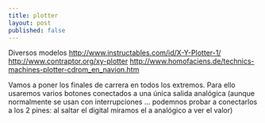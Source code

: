 ```yaml
---
title: plotter
layout: post
published: false
---
```


Diversos modelos 
http://www.instructables.com/id/X-Y-Plotter-1/
http://www.contraptor.org/xy-plotter
http://www.homofaciens.de/technics-machines-plotter-cdrom_en_navion.htm

Vamos a poner los finales de carrera en todos los extremos. Para ello usaremos varios botones conectados a una única salida analógica (aunque normalmente se usan con interrupciones ... podemnos probar a conectarlos a los 2 pines: al saltar el digital miramos el a analógico a ver el valor)
